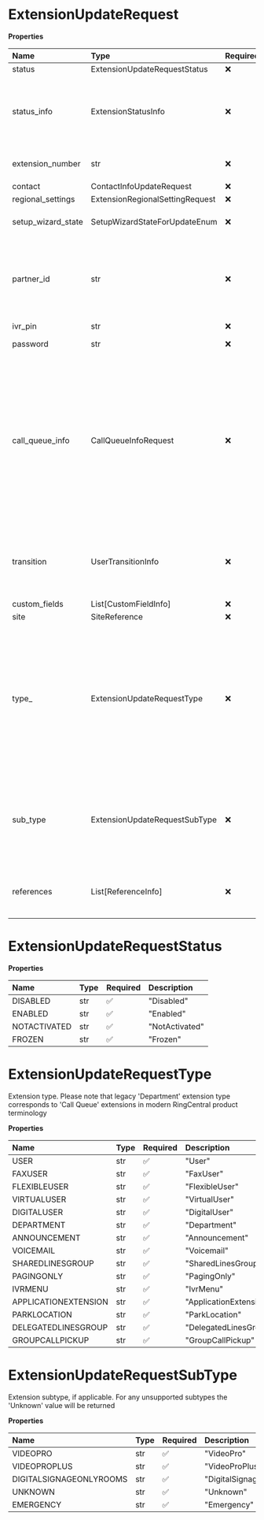 # ExtensionUpdateRequest

**Properties**

| Name               | Type                            | Required | Description                                                                                                                                                              |
| :----------------- | :------------------------------ | :------- | :----------------------------------------------------------------------------------------------------------------------------------------------------------------------- |
| status             | ExtensionUpdateRequestStatus    | ❌       |                                                                                                                                                                          |
| status_info        | ExtensionStatusInfo             | ❌       | Status information (reason, comment). Returned for 'Disabled' status only                                                                                                |
| extension_number   | str                             | ❌       | Extension number available                                                                                                                                               |
| contact            | ContactInfoUpdateRequest        | ❌       |                                                                                                                                                                          |
| regional_settings  | ExtensionRegionalSettingRequest | ❌       |                                                                                                                                                                          |
| setup_wizard_state | SetupWizardStateForUpdateEnum   | ❌       | Initial configuration wizard state                                                                                                                                       |
| partner_id         | str                             | ❌       | Additional extension identifier, created by partner application and applied on client side                                                                               |
| ivr_pin            | str                             | ❌       | IVR PIN                                                                                                                                                                  |
| password           | str                             | ❌       | Password for extension                                                                                                                                                   |
| call_queue_info    | CallQueueInfoRequest            | ❌       | For Call Queue extension type only. Please note that legacy 'Department' extension type corresponds to 'Call Queue' extensions in modern RingCentral product terminology |
| transition         | UserTransitionInfo              | ❌       | For NotActivated extensions only. Welcome email settings                                                                                                                 |
| custom_fields      | List[CustomFieldInfo]           | ❌       |                                                                                                                                                                          |
| site               | SiteReference                   | ❌       |                                                                                                                                                                          |
| type\_             | ExtensionUpdateRequestType      | ❌       | Extension type. Please note that legacy 'Department' extension type corresponds to 'Call Queue' extensions in modern RingCentral product terminology                     |
| sub_type           | ExtensionUpdateRequestSubType   | ❌       | Extension subtype, if applicable. For any unsupported subtypes the 'Unknown' value will be returned                                                                      |
| references         | List[ReferenceInfo]             | ❌       | List of non-RC internal identifiers assigned to an extension                                                                                                             |

# ExtensionUpdateRequestStatus

**Properties**

| Name         | Type | Required | Description    |
| :----------- | :--- | :------- | :------------- |
| DISABLED     | str  | ✅       | "Disabled"     |
| ENABLED      | str  | ✅       | "Enabled"      |
| NOTACTIVATED | str  | ✅       | "NotActivated" |
| FROZEN       | str  | ✅       | "Frozen"       |

# ExtensionUpdateRequestType

Extension type. Please note that legacy 'Department' extension type corresponds to 'Call Queue' extensions in modern RingCentral product terminology

**Properties**

| Name                 | Type | Required | Description            |
| :------------------- | :--- | :------- | :--------------------- |
| USER                 | str  | ✅       | "User"                 |
| FAXUSER              | str  | ✅       | "FaxUser"              |
| FLEXIBLEUSER         | str  | ✅       | "FlexibleUser"         |
| VIRTUALUSER          | str  | ✅       | "VirtualUser"          |
| DIGITALUSER          | str  | ✅       | "DigitalUser"          |
| DEPARTMENT           | str  | ✅       | "Department"           |
| ANNOUNCEMENT         | str  | ✅       | "Announcement"         |
| VOICEMAIL            | str  | ✅       | "Voicemail"            |
| SHAREDLINESGROUP     | str  | ✅       | "SharedLinesGroup"     |
| PAGINGONLY           | str  | ✅       | "PagingOnly"           |
| IVRMENU              | str  | ✅       | "IvrMenu"              |
| APPLICATIONEXTENSION | str  | ✅       | "ApplicationExtension" |
| PARKLOCATION         | str  | ✅       | "ParkLocation"         |
| DELEGATEDLINESGROUP  | str  | ✅       | "DelegatedLinesGroup"  |
| GROUPCALLPICKUP      | str  | ✅       | "GroupCallPickup"      |

# ExtensionUpdateRequestSubType

Extension subtype, if applicable. For any unsupported subtypes the 'Unknown' value will be returned

**Properties**

| Name                    | Type | Required | Description               |
| :---------------------- | :--- | :------- | :------------------------ |
| VIDEOPRO                | str  | ✅       | "VideoPro"                |
| VIDEOPROPLUS            | str  | ✅       | "VideoProPlus"            |
| DIGITALSIGNAGEONLYROOMS | str  | ✅       | "DigitalSignageOnlyRooms" |
| UNKNOWN                 | str  | ✅       | "Unknown"                 |
| EMERGENCY               | str  | ✅       | "Emergency"               |

<!-- This file was generated by liblab | https://liblab.com/ -->
